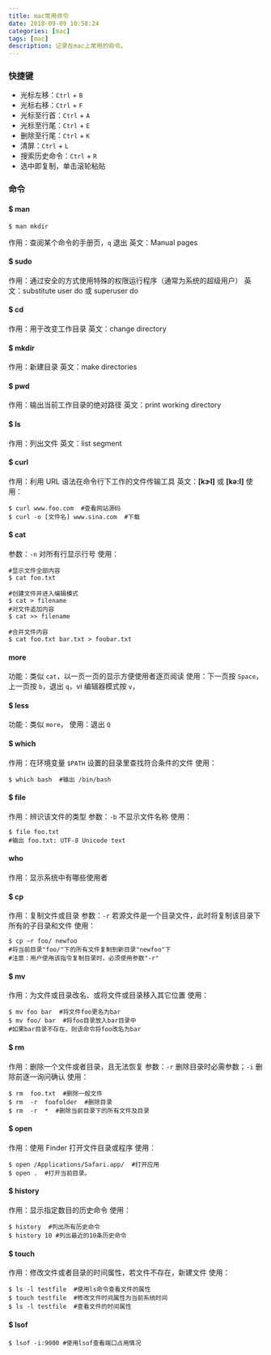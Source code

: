 ```yaml
---
title: mac常用命令
date: 2018-09-09 10:58:24
categories: [mac]
tags: [mac]
description: 记录在mac上常用的命令。
---
```


### 快捷键

- 光标左移：`Ctrl` + `B`
- 光标右移：`Ctrl` + `F`
- 光标至行首：`Ctrl` + `A`
- 光标至行尾：`Ctrl` + `E`
- 删除至行尾：`Ctrl` + `K`
- 清屏：`Ctrl` + `L`
- 搜索历史命令：`Ctrl` + `R`
- 选中即复制，单击滚轮粘贴

### 命令

#### $ man

```
$ man mkdir
```

作用：查阅某个命令的手册页，`q` 退出
英文：Manual pages

#### $ sudo

作用：通过安全的方式使用特殊的权限运行程序（通常为系统的超级用户）
英文：substitute user do 或 superuser do

#### $ cd

作用：用于改变工作目录
英文：change directory

#### $ mkdir

作用：新建目录
英文：make directories

#### $ pwd

作用：输出当前工作目录的绝对路径
英文：print working directory

#### $ ls

作用：列出文件
英文：list segment

#### $ curl

作用：利用 URL 语法在命令行下工作的文件传输工具
英文：**[kɝl]** 或 **[kə:l]**
使用：

```
$ curl www.foo.com  #查看网站源码
$ curl -o [文件名] www.sina.com  #下载
```

#### $ cat
参数：`-n` 对所有行显示行号
使用：
```
#显示文件全部内容
$ cat foo.txt

#创建文件并进入编辑模式
$ cat > filename
#对文件追加内容
$ cat >> filename

#合并文件内容
$ cat foo.txt bar.txt > foobar.txt
```

#### more

功能：类似 `cat`，以一页一页的显示方便使用者逐页阅读
使用：下一页按 `Space`，上一页按 `b`，退出 `q`，vi 编辑器模式按 `v`，

#### $ less

功能：类似 `more`，
使用：退出 `Q`

#### $ which

作用：在环境变量 `$PATH` 设置的目录里查找符合条件的文件
使用：

```
$ which bash  #输出 /bin/bash 
```

#### $ file

作用：辨识该文件的类型
参数：`-b` 不显示文件名称
使用：

```
$ file foo.txt
#输出 foo.txt: UTF-8 Unicode text
```

#### who

作用：显示系统中有哪些使用者

#### $ cp

作用：复制文件或目录
参数：`-r` 若源文件是一个目录文件，此时将复制该目录下所有的子目录和文件
使用：

```
$ cp –r foo/ newfoo
#将当前目录"foo/"下的所有文件复制到新目录"newfoo"下
#注意：用户使用该指令复制目录时，必须使用参数"-r"
```

#### $ mv

作用：为文件或目录改名、或将文件或目录移入其它位置
使用：

```
$ mv foo bar  #将文件foo更名为bar
$ mv foo/ bar  #将foo目录放入bar目录中
#如果bar目录不存在，则该命令将foo改名为bar
```

#### $ rm

作用：删除一个文件或者目录，且无法恢复
参数：`-r` 删除目录时必需参数；`-i` 删除前逐一询问确认
使用：

```
$ rm  foo.txt  #删除一般文件  
$ rm  -r  foofolder  #删除目录
$ rm  -r  *  #删除当前目录下的所有文件及目录
```

#### $ open

作用：使用 Finder 打开文件目录或程序
使用：

```
$ open /Applications/Safari.app/  #打开应用
$ open .  #打开当前目录。
```

#### $ history

作用：显示指定数目的历史命令
使用：

```
$ history  #列出所有历史命令
$ history 10 #列出最近的10条历史命令
```

#### $ touch

作用：修改文件或者目录的时间属性，若文件不存在，新建文件
使用：

```
$ ls -l testfile  #使用ls命令查看文件的属性  
$ touch testfile  #修改文件时间属性为当前系统时间  
$ ls -l testfile  #查看文件的时间属性 
```

#### $ lsof
```
$ lsof -i:9000 #使用lsof查看端口占用情况
```